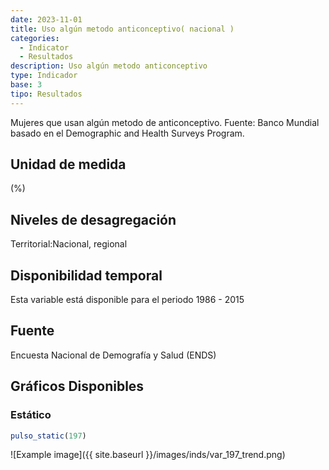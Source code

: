 ```yaml
---
date: 2023-11-01
title: Uso algún metodo anticonceptivo( nacional )
categories:
  - Indicator
  - Resultados
description: Uso algún metodo anticonceptivo
type: Indicador
base: 3
tipo: Resultados
--- 
```


Mujeres que usan algún metodo de anticonceptivo.
Fuente: Banco Mundial basado en el Demographic and Health Surveys Program.

## Unidad de medida
(%)

## Niveles de desagregación
Territorial:Nacional, regional

## Disponibilidad temporal
Esta variable está disponible para el periodo 1986 - 2015

## Fuente
Encuesta Nacional de Demografía y Salud (ENDS)

## Gráficos Disponibles

### Estático

``` R
pulso_static(197)
```

![Example image]({{ site.baseurl }}/images/inds/var_197_trend.png)